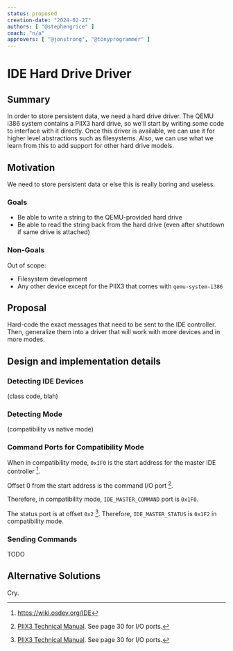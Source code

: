 ```yaml
---
status: proposed
creation-date: "2024-02-27"
authors: [ "@stephengrice" ]
coach: "n/a"
approvers: [ "@jonstrong", "@tonyprogrammer" ]
---
```


# IDE Hard Drive Driver

## Summary

In order to store persistent data, we need a hard drive driver. The QEMU i386 system contains a PIIX3 hard drive, so we'll start by writing some code to interface with it directly. Once this driver is available, we can use it for higher level abstractions such as filesystems. Also, we can use what we learn from this to add support for other hard drive models.

## Motivation

We need to store persistent data or else this is really boring and useless.

### Goals

- Be able to write a string to the QEMU-provided hard drive
- Be able to read the string back from the hard drive (even after shutdown if same drive is attached)

### Non-Goals

Out of scope:

- Filesystem development
- Any other device except for the PIIX3 that comes with `qemu-system-i386`

## Proposal

Hard-code the exact messages that need to be sent to the IDE controller. Then, generalize them into a driver that will work with more devices and in more modes.

## Design and implementation details

### Detecting IDE Devices

(class code, blah)

### Detecting Mode

(compatibility vs native mode)

### Command Ports for Compatibility Mode

When in compatibility mode, `0x1F0` is the start address for the master IDE controller [^1].

Offset 0 from the start address is the command I/O port [^2].

Therefore, in compatibility mode, `IDE_MASTER_COMMAND` port is `0x1F0`.

The status port is at offset `0x2` [^2]. Therefore, `IDE_MASTER_STATUS` is `0x1F2` in compatibility mode.

### Sending Commands

TODO

## Alternative Solutions

Cry.


[^1]: <https://wiki.osdev.org/IDE>
[^2]: [PIIX3 Technical Manual](https://pdf.datasheetcatalog.com/datasheet/Intel/mXvqwzr.pdf). See page 30 for I/O ports.
